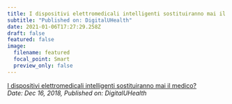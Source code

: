 ```yaml
---
title: I dispositivi elettromedicali intelligenti sostituiranno mai il medico?
subtitle: "Published on: DigitalUHealth"
date: 2021-01-06T17:27:29.258Z
draft: false
featured: false
image:
  filename: featured
  focal_point: Smart
  preview_only: false
---
```

[I dispositivi elettromedicali intelligenti sostituiranno mai il medico?](https://lamedicinainunoscatto.it/2018/12/i-dispositivi-elettromedicali-intelligenti-sostituiranno-mai-il-medico/)\
*Date: Dec 16, 2018,* *Published on:* *DigitalUHealth*